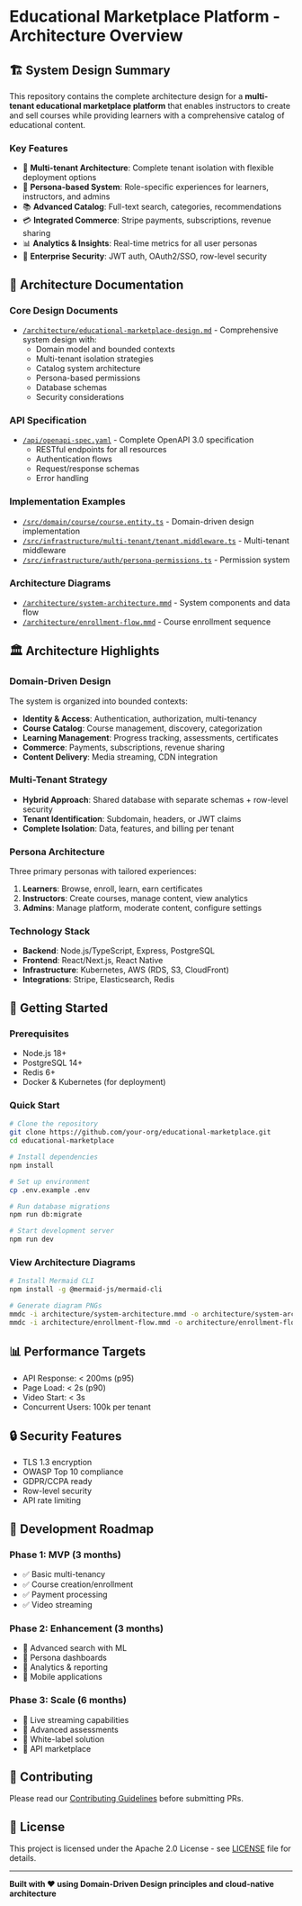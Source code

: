 # Educational Marketplace Platform - Architecture Overview

## 🏗️ System Design Summary

This repository contains the complete architecture design for a **multi-tenant educational marketplace platform** that enables instructors to create and sell courses while providing learners with a comprehensive catalog of educational content.

### Key Features
- 🏢 **Multi-tenant Architecture**: Complete tenant isolation with flexible deployment options
- 👥 **Persona-based System**: Role-specific experiences for learners, instructors, and admins
- 📚 **Advanced Catalog**: Full-text search, categories, recommendations
- 💳 **Integrated Commerce**: Stripe payments, subscriptions, revenue sharing
- 📊 **Analytics & Insights**: Real-time metrics for all user personas
- 🔐 **Enterprise Security**: JWT auth, OAuth2/SSO, row-level security

## 📁 Architecture Documentation

### Core Design Documents
- [`/architecture/educational-marketplace-design.md`](./architecture/educational-marketplace-design.md) - Comprehensive system design with:
  - Domain model and bounded contexts
  - Multi-tenant isolation strategies
  - Catalog system architecture
  - Persona-based permissions
  - Database schemas
  - Security considerations

### API Specification
- [`/api/openapi-spec.yaml`](./api/openapi-spec.yaml) - Complete OpenAPI 3.0 specification
  - RESTful endpoints for all resources
  - Authentication flows
  - Request/response schemas
  - Error handling

### Implementation Examples
- [`/src/domain/course/course.entity.ts`](./src/domain/course/course.entity.ts) - Domain-driven design implementation
- [`/src/infrastructure/multi-tenant/tenant.middleware.ts`](./src/infrastructure/multi-tenant/tenant.middleware.ts) - Multi-tenant middleware
- [`/src/infrastructure/auth/persona-permissions.ts`](./src/infrastructure/auth/persona-permissions.ts) - Permission system

### Architecture Diagrams
- [`/architecture/system-architecture.mmd`](./architecture/system-architecture.mmd) - System components and data flow
- [`/architecture/enrollment-flow.mmd`](./architecture/enrollment-flow.mmd) - Course enrollment sequence

## 🏛️ Architecture Highlights

### Domain-Driven Design
The system is organized into bounded contexts:
- **Identity & Access**: Authentication, authorization, multi-tenancy
- **Course Catalog**: Course management, discovery, categorization  
- **Learning Management**: Progress tracking, assessments, certificates
- **Commerce**: Payments, subscriptions, revenue sharing
- **Content Delivery**: Media streaming, CDN integration

### Multi-Tenant Strategy
- **Hybrid Approach**: Shared database with separate schemas + row-level security
- **Tenant Identification**: Subdomain, headers, or JWT claims
- **Complete Isolation**: Data, features, and billing per tenant

### Persona Architecture
Three primary personas with tailored experiences:
1. **Learners**: Browse, enroll, learn, earn certificates
2. **Instructors**: Create courses, manage content, view analytics
3. **Admins**: Manage platform, moderate content, configure settings

### Technology Stack
- **Backend**: Node.js/TypeScript, Express, PostgreSQL
- **Frontend**: React/Next.js, React Native
- **Infrastructure**: Kubernetes, AWS (RDS, S3, CloudFront)
- **Integrations**: Stripe, Elasticsearch, Redis

## 🚀 Getting Started

### Prerequisites
- Node.js 18+
- PostgreSQL 14+
- Redis 6+
- Docker & Kubernetes (for deployment)

### Quick Start
```bash
# Clone the repository
git clone https://github.com/your-org/educational-marketplace.git
cd educational-marketplace

# Install dependencies
npm install

# Set up environment
cp .env.example .env

# Run database migrations
npm run db:migrate

# Start development server
npm run dev
```

### View Architecture Diagrams
```bash
# Install Mermaid CLI
npm install -g @mermaid-js/mermaid-cli

# Generate diagram PNGs
mmdc -i architecture/system-architecture.mmd -o architecture/system-architecture.png
mmdc -i architecture/enrollment-flow.mmd -o architecture/enrollment-flow.png
```

## 📊 Performance Targets
- API Response: < 200ms (p95)
- Page Load: < 2s (p90)
- Video Start: < 3s
- Concurrent Users: 100k per tenant

## 🔒 Security Features
- TLS 1.3 encryption
- OWASP Top 10 compliance
- GDPR/CCPA ready
- Row-level security
- API rate limiting

## 🎯 Development Roadmap

### Phase 1: MVP (3 months)
- ✅ Basic multi-tenancy
- ✅ Course creation/enrollment
- ✅ Payment processing
- ✅ Video streaming

### Phase 2: Enhancement (3 months)
- 🚧 Advanced search with ML
- 🚧 Persona dashboards
- 🚧 Analytics & reporting
- 🚧 Mobile applications

### Phase 3: Scale (6 months)
- 📅 Live streaming capabilities
- 📅 Advanced assessments
- 📅 White-label solution
- 📅 API marketplace

## 👥 Contributing
Please read our [Contributing Guidelines](CONTRIBUTING.md) before submitting PRs.

## 📄 License
This project is licensed under the Apache 2.0 License - see [LICENSE](LICENSE) file for details.

---

**Built with ❤️ using Domain-Driven Design principles and cloud-native architecture**